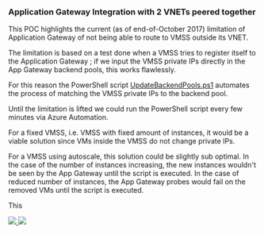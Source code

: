 ### Application Gateway Integration with 2 VNETs peered together ###

This POC highlights the current (as of end-of-October 2017) limitation of Application Gateway of
not being able to route to VMSS outside its VNET.

The limitation is based on a test done when a VMSS tries to register itself to the Application
Gateway ;
if we input the VMSS private IPs directly in the App Gateway backend pools, this works flawlessly.

For this reason the PowerShell script [UpdateBackendPools.ps1](UpdateBackendPools.ps1) automates
the process of matching the VMSS private IPs to the backend pool.  


Until the limitation is lifted we could run the PowerShell script every few minutes via
Azure Automation.

For a fixed VMSS, i.e. VMSS with fixed amount of instances, it would be a viable solution since
VMs inside the VMSS do not change private IPs.

For a VMSS using autoscale, this solution could be slightly sub optimal.  In the case of the
number of instances increasing, the new instances wouldn't be seen by the App Gateway until
the script is executed.  In the case of reduced number of instances, the App Gateway probes
would fail on the removed VMs until the script is executed.


This 


<a href="https://portal.azure.com/#create/Microsoft.Template/uri/https%3A%2F%2Fraw.githubusercontent.com%2Fvplauzon%2Fapp-gateway%2Fmaster%2Fmulti-vnets-vmss%2Fazuredeploy.json" target="_blank">
    <img src="http://azuredeploy.net/deploybutton.png"/>
</a>
<a href="http://armviz.io/#/?load=https%3A%2F%2Fraw.githubusercontent.com%2Fvplauzon%2Fapp-gateway%2Fmaster%2Fmulti-vnets-vmss%2Fazuredeploy.json" target="_blank">
    <img src="http://armviz.io/visualizebutton.png"/>
</a>
